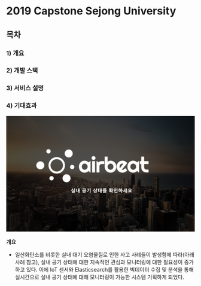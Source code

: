 # 2019 Capstone Sejong University


## 목차

### 1) 개요
### 2) 개발 스택
### 3) 서비스 설명
### 4) 기대효과

![main_img](./img/main_img.png)


**개요**  
-  일산화탄소를 비롯한 실내 대기 오염물질로 인한 사고 사례들이 발생함에 따라(아래 사례 참고), 실내 공기 상태에 대한 지속적인 관심과 모니터링에 대한 필요성이 증가하고 있다. 이에 IoT 센서와 Elasticsearch를 활용한 빅데이터 수집 및 분석을 통해 실시간으로 실내 공기 상태에 대해 모니터링이 가능한 시스템 기획하게 되었다. 
  

  
